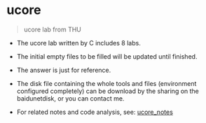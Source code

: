 # ucore
> ucore lab from THU

* The ucore lab written by C includes 8 labs.

* The initial empty files to be filled will be updated until finished.

* The answer is just for reference.

* The disk file containing the whole tools and files (environment configured completely) can be download by the sharing on the baidunetdisk, or you can contact me.

* For related notes and code analysis, see: [ucore_notes](https://github.com/Ganliber/OS/tree/main/thu)
